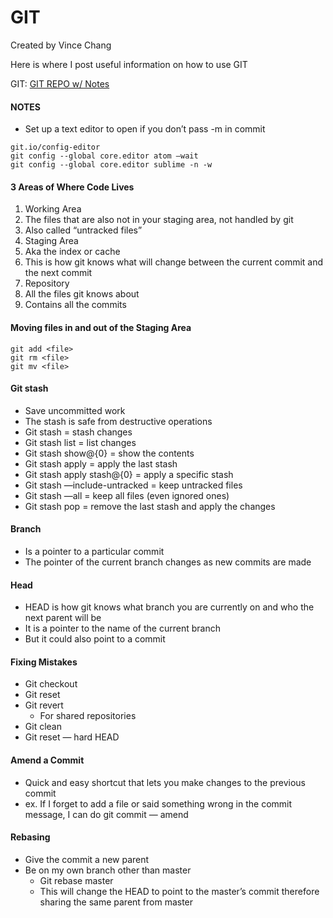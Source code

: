 # GIT

Created by Vince Chang </br>

Here is where I post useful information on how to use GIT


GIT:
[GIT REPO w/ Notes](https://github.com/nnja/advanced-git)


#### NOTES
- Set up a text editor to open if you don’t pass -m in commit
```
git.io/config-editor
git config --global core.editor atom —wait
git config --global core.editor sublime -n -w
```

#### 3 Areas of Where Code Lives
1. Working Area
  1. The files that are also not in your staging area, not handled by git
  2. Also called “untracked files”
2. Staging Area
  1. Aka the index or cache
  2. This is how git knows what will change between the current commit and the next commit
3. Repository
  1. All the files git knows about
  2. Contains all the commits


#### Moving files in and out of the Staging Area
```
git add <file>
git rm <file>
git mv <file>
```

#### Git stash
- Save uncommitted work
- The stash is safe from destructive operations
- Git stash = stash changes
- Git stash list = list changes
- Git stash show@{0} = show the contents
- Git stash apply = apply the last stash
- Git stash apply stash@{0} = apply a specific stash
- Git stash —include-untracked = keep untracked files
- Git stash —all = keep all files (even ignored ones)
- Git stash pop = remove the last stash and apply the changes


#### Branch
- Is a pointer to a particular commit
- The pointer of the current branch changes as new commits are made

#### Head
- HEAD is how git knows what branch you are currently on and who the next parent will be
- It is a pointer to the name of the current branch
- But it could also point to a commit


#### Fixing Mistakes
- Git checkout
- Git reset
- Git revert
  - For shared repositories
- Git clean
- Git reset — hard HEAD


#### Amend a Commit
- Quick and easy shortcut that lets you make changes to the previous commit
- ex. If I forget to add a file or said something wrong in the commit message, I can do git commit — amend


#### Rebasing
- Give the commit a new parent
- Be on my own branch other than master
  - Git rebase master
  - This will change the HEAD to point to the master’s commit therefore sharing the same parent from master

